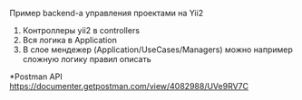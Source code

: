 Пример backend-а управления проектами на Yii2

1. Контроллеры yii2 в controllers
2. Вся логика в Application
3. В слое мендежер (Application/UseCases/Managers) можно например сложную логику правил описать

*Postman API https://documenter.getpostman.com/view/4082988/UVe9RV7C